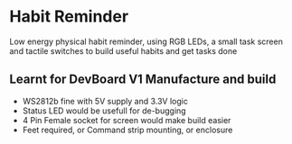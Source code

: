 # Habit Reminder
Low energy physical habit reminder, using RGB LEDs, a small task screen and tactile switches to build useful habits and get tasks done

## Learnt for DevBoard V1 Manufacture and build
- WS2812b fine with 5V supply and 3.3V logic
- Status LED would be usefull for de-bugging
- 4 Pin Female socket for screen would make build easier
- Feet required, or Command strip mounting, or enclosure
